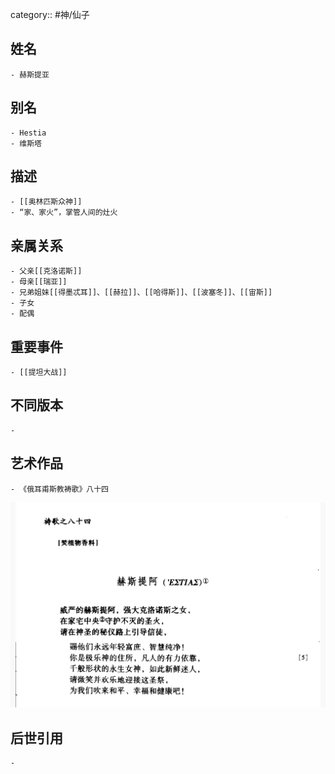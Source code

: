 category:: #神/仙子
## 姓名
	- 赫斯提亚
## 别名
	- Hestia
	- 维斯塔
## 描述
	- [[奥林匹斯众神]]
	- “家、家火”，掌管人间的灶火
## 亲属关系
	- 父亲[[克洛诺斯]]
	- 母亲[[瑞亚]]
	- 兄弟姐妹[[得墨忒耳]]、[[赫拉]]、[[哈得斯]]、[[波塞冬]]、[[宙斯]]
	- 子女
	- 配偶
## 重要事件
	- [[提坦大战]]
## 不同版本
	-
## 艺术作品
	- 《俄耳甫斯教祷歌》八十四
 ![](../assets/《俄耳甫斯教祷歌》八十四.jpeg)
## 后世引用
	-
